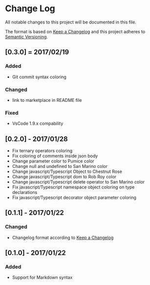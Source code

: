 # Change Log
All notable changes to this project will be documented in this file.

The format is based on [Keep a Changelog](http://keepachangelog.com/) and this project adheres to [Semantic Versioning](http://semver.org/).

## [0.3.0] = 2017/02/19
### Added
- Git commit syntax coloring
### Changed
- link to marketplace in README file
### Fixed
- VsCode 1.9.x compability

## [0.2.0] - 2017/01/28
- Fix ternary operators coloring
- Fix coloring of comments inside json body
- Change parameter color to Pumice color
- Change null and undefined to San Marino color
- Change javascript/Typescript Object to Chestnut Rose
- Change javascript/Typescript dom to Rob Roy color
- Change javascript/Typescript delete operator to San Marino color
- Fix javascript/Typescript namespace object coloring on type declarations
- Fix javascript/Typescript decorator object parameter coloring

## [0.1.1] - 2017/01/22
### Changed
- Changelog format according to [Keep a Changelog](http://keepachangelog.com/)

## [0.1.0] - 2017/01/22
### Added
- Support for Markdown syntax
